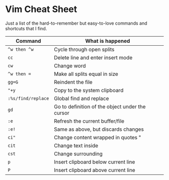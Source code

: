 # Vim Cheat Sheet
Just a list of the hard-to-remember but easy-to-love commands and shortcuts that I
find.

| Command            | What is happened                                |
|--------------------|-------------------------------------------------|
| `^w then ^w`       | Cycle through open splits                       |
| `cc`               | Delete line and enter insert mode               |
| `cw`               | Change word                                     |
| `^w then =`        | Make all splits equal in size                   |
| `gg=G`             | Reindent the file                               |
| `"+y`              | Copy to the system clipboard                    |
| `:%s/find/replace` | Global find and replace                         |
| `gd`               | Go to definition of the object under the cursor |
| `:e`               | Refresh the current buffer/file                 |
| `:e!`              | Same as above, but discards changes             |
| `ci"`              | Change content wrapped in quotes "              |
| `cit`              | Change text inside <tags>                       |
| `cst`              | Change surrounding <tag>                        |
| `p`                | Insert clipboard below current line             |
| `P`                | Insert clipboard above current line             |
